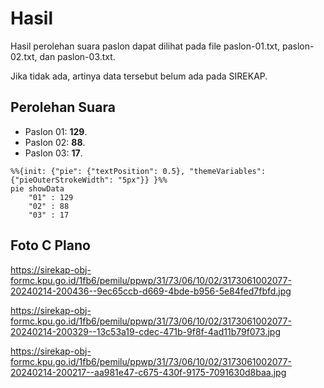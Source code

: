 # Hasil

Hasil perolehan suara paslon dapat dilihat pada file paslon-01.txt, paslon-02.txt, dan paslon-03.txt.

Jika tidak ada, artinya data tersebut belum ada pada SIREKAP.

## Perolehan Suara

 * Paslon 01: **129**.
 * Paslon 02: **88**.
 * Paslon 03: **17**.

```mermaid
%%{init: {"pie": {"textPosition": 0.5}, "themeVariables": {"pieOuterStrokeWidth": "5px"}} }%%
pie showData
    "01" : 129
    "02" : 88
    "03" : 17
```
## Foto C Plano

https://sirekap-obj-formc.kpu.go.id/1fb6/pemilu/ppwp/31/73/06/10/02/3173061002077-20240214-200436--9ec65ccb-d669-4bde-b956-5e84fed7fbfd.jpg

https://sirekap-obj-formc.kpu.go.id/1fb6/pemilu/ppwp/31/73/06/10/02/3173061002077-20240214-200329--13c53a19-cdec-471b-9f8f-4ad11b79f073.jpg

https://sirekap-obj-formc.kpu.go.id/1fb6/pemilu/ppwp/31/73/06/10/02/3173061002077-20240214-200217--aa981e47-c675-430f-9175-7091630d8baa.jpg
